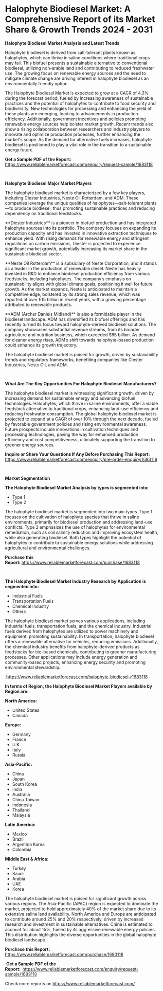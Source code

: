 <p><h1>Halophyte Biodiesel Market: A Comprehensive Report of its Market Share & Growth Trends 2024 - 2031</h1></p><p><strong>Halophyte Biodiesel Market Analysis and Latest Trends</strong></p>
<p><p>Halophyte biodiesel is derived from salt-tolerant plants known as halophytes, which can thrive in saline conditions where traditional crops may fail. This biofuel presents a sustainable alternative to conventional biodiesel, utilizing non-arable land and contributing to reduced freshwater use. The growing focus on renewable energy sources and the need to mitigate climate change are driving interest in halophyte biodiesel as an environmentally friendly option.</p><p>The Halophyte Biodiesel Market is expected to grow at a CAGR of 4.3% during the forecast period, fueled by increasing awareness of sustainable practices and the potential of halophytes to contribute to food security and biodiversity. New technologies for processing and enhancing the yield of these plants are emerging, leading to advancements in production efficiency. Additionally, government incentives and policies promoting renewable energy sources help bolster market growth. Recent trends also show a rising collaboration between researchers and industry players to innovate and optimize production processes, further enhancing the market's scope. As the demand for alternative fuels increases, halophyte biodiesel is positioned to play a vital role in the transition to a sustainable energy future.</p></p>
<p><strong>Get a Sample PDF of the Report:&nbsp;</strong> <a href="https://www.reliablemarketforecast.com/enquiry/request-sample/1683118?utm_campaign=1893&utm_medium=2&utm_source=Github&utm_content=ia&utm_term=30122024&utm_id=halophyte-biodiesel">https://www.reliablemarketforecast.com/enquiry/request-sample/1683118</a></p>
<p>&nbsp;</p>
<p><strong>Halophyte Biodiesel Major Market Players</strong></p>
<p><p>The halophyte biodiesel market is characterized by a few key players, including Diester Industries, Neste Oil Rotterdam, and ADM. These companies leverage the unique qualities of halophytes—salt-tolerant plants—to produce biodiesel, thus promoting sustainable practices and reducing dependency on traditional feedstocks.</p><p>**Diester Industries** is a pioneer in biofuel production and has integrated halophyte sources into its portfolio. The company focuses on expanding its production capacity and has invested in innovative extraction techniques to enhance yield. With rising demands for renewable energy and stringent regulations on carbon emissions, Diester is projected to experience significant market growth, potentially increasing its market share in the sustainable biodiesel sector.</p><p>**Neste Oil Rotterdam** is a subsidiary of Neste Corporation, and it stands as a leader in the production of renewable diesel. Neste has heavily invested in R&D to enhance biodiesel production efficiency from various feedstocks, including halophytes. The company’s emphasis on sustainability aligns with global climate goals, positioning it well for future growth. As the market expands, Neste is anticipated to maintain a competitive edge, bolstered by its strong sales revenue, which was reported at over €15 billion in recent years, with a growing percentage attributed to renewable products.</p><p>**ADM (Archer Daniels Midland)** is also a formidable player in the biodiesel landscape. ADM has diversified its biofuel offerings and has recently turned its focus toward halophyte-derived biodiesel solutions. The company showcases substantial revenue streams, from its broader agriculture and nutrition business, which exceeded $65 billion. As demand for cleaner energy rises, ADM’s shift towards halophyte-based production could enhance its growth trajectory.</p><p>The halophyte biodiesel market is poised for growth, driven by sustainability trends and regulatory frameworks, benefiting companies like Diester Industries, Neste Oil, and ADM.</p></p>
<p>&nbsp;</p>
<p><strong>What Are The Key Opportunities For Halophyte Biodiesel Manufacturers?</strong></p>
<p><p>The halophyte biodiesel market is witnessing significant growth, driven by increasing demand for sustainable energy and advancing biofuel technologies. Halophytes, which thrive in saline environments, offer a viable feedstock alternative to traditional crops, enhancing land-use efficiency and reducing freshwater consumption. The global halophyte biodiesel market is projected to expand at a CAGR of over 10% through the next decade, fueled by favorable government policies and rising environmental awareness. Future prospects include innovations in cultivation techniques and processing technologies, paving the way for enhanced production efficiency and cost competitiveness, ultimately supporting the transition to greener energy sources.</p></p>
<p><strong>Inquire or Share Your Questions If Any Before Purchasing This Report:</strong> <a href="https://www.reliablemarketforecast.com/enquiry/pre-order-enquiry/1683118?utm_campaign=1893&utm_medium=2&utm_source=Github&utm_content=ia&utm_term=30122024&utm_id=halophyte-biodiesel">https://www.reliablemarketforecast.com/enquiry/pre-order-enquiry/1683118</a></p>
<p>&nbsp;</p>
<p><strong>Market Segmentation</strong></p>
<p><strong>The Halophyte Biodiesel Market Analysis by types is segmented into:</strong></p>
<p><ul><li>Type 1</li><li>Type 2</li></ul></p>
<p><p>The halophyte biodiesel market is segmented into two main types. Type 1 focuses on the cultivation of halophyte species that thrive in saline environments, primarily for biodiesel production and addressing land-use conflicts. Type 2 emphasizes the use of halophytes for environmental remediation, such as soil salinity reduction and improving ecosystem health, while also generating biodiesel. Both types highlight the potential of halophytes to contribute to sustainable energy solutions while addressing agricultural and environmental challenges.</p></p>
<p><strong>Purchase this Report:&nbsp;</strong><a href="https://www.reliablemarketforecast.com/purchase/1683118?utm_campaign=1893&utm_medium=2&utm_source=Github&utm_content=ia&utm_term=30122024&utm_id=halophyte-biodiesel">https://www.reliablemarketforecast.com/purchase/1683118</a></p>
<p>&nbsp;</p>
<p><strong>The Halophyte Biodiesel Market Industry Research by Application is segmented into:</strong></p>
<p><ul><li>Industrial Fuels</li><li>Transportation Fuels</li><li>Chemical Industry</li><li>Others</li></ul></p>
<p><p>The halophyte biodiesel market serves various applications, including industrial fuels, transportation fuels, and the chemical industry. Industrial fuels derived from halophytes are utilized to power machinery and equipment, promoting sustainability. In transportation, halophyte biodiesel offers a renewable alternative for vehicles, reducing emissions. Additionally, the chemical industry benefits from halophyte-derived products as feedstocks for bio-based chemicals, contributing to greener manufacturing processes. Other applications may include energy generation and community-based projects, enhancing energy security and promoting environmental stewardship.</p></p>
<p><a href="https://www.reliablemarketforecast.com/halophyte-biodiesel-r1683118?utm_campaign=1893&utm_medium=2&utm_source=Github&utm_content=ia&utm_term=30122024&utm_id=halophyte-biodiesel">&nbsp;https://www.reliablemarketforecast.com/halophyte-biodiesel-r1683118</a></p>
<p><strong>In terms of Region, the Halophyte Biodiesel Market Players available by Region are:</strong></p>
<p>
    <p> <strong> North America: </strong>
        <ul>
            <li>United States</li>
            <li>Canada</li>
        </ul>
        </p> 
    <p> <strong> Europe: </strong>
        <ul>
            <li>Germany</li>
            <li>France</li>
            <li>U.K.</li>
            <li>Italy</li>
            <li>Russia</li>
        </ul>
        </p> 
    <p> <strong> Asia-Pacific: </strong>
        <ul>
            <li>China</li>
            <li>Japan</li>
            <li>South Korea</li>
            <li>India</li>
            <li>Australia</li>
            <li>China Taiwan</li>
            <li>Indonesia</li>
            <li>Thailand</li>
            <li>Malaysia</li>
        </ul>
        </p> 
    <p> <strong> Latin America: </strong>
        <ul>
            <li>Mexico</li>
            <li>Brazil</li>
            <li>Argentina Korea</li>
            <li>Colombia</li>
        </ul>
        </p> 
    <p> <strong> Middle East & Africa: </strong>
        <ul>
            <li>Turkey</li>
            <li>Saudi</li>
            <li>Arabia</li>
            <li>UAE</li>
            <li>Korea</li>
        </ul>
    </p>
    </p>
<p><p>The halophyte biodiesel market is poised for significant growth across various regions. The Asia-Pacific (APAC) region is expected to dominate the market, projected to hold approximately 40% of the market share due to its extensive saline land availability. North America and Europe are anticipated to contribute around 25% and 20% respectively, driven by increased research and investment in sustainable alternatives. China is estimated to account for about 15%, fueled by its aggressive renewable energy policies. This distribution highlights the diverse opportunities in the global halophyte biodiesel landscape.</p></p>
<p><strong>Purchase this Report: </strong><a href="https://www.reliablemarketforecast.com/purchase/1683118?utm_campaign=1893&utm_medium=2&utm_source=Github&utm_content=ia&utm_term=30122024&utm_id=halophyte-biodiesel">https://www.reliablemarketforecast.com/purchase/1683118</a></p>
<p>&nbsp;<strong>Get a Sample PDF of the Report:&nbsp;&nbsp;</strong><a href="https://www.reliablemarketforecast.com/enquiry/request-sample/1683118?utm_campaign=1893&utm_medium=2&utm_source=Github&utm_content=ia&utm_term=30122024&utm_id=halophyte-biodiesel">https://www.reliablemarketforecast.com/enquiry/request-sample/1683118</a></p>
<p><strong></strong></p>
<p>Check more reports on <a href="https://www.reliablemarketforecast.com/?utm_campaign=1893&utm_medium=2&utm_source=Github&utm_content=ia&utm_term=30122024&utm_id=halophyte-biodiesel">https://www.reliablemarketforecast.com/</a></p>